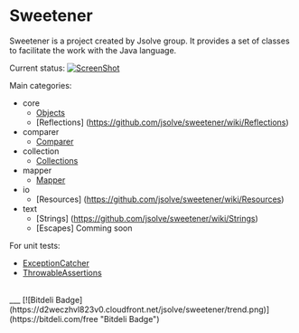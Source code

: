Sweetener
=========

Sweetener is a project created by Jsolve group. It provides a set of classes to facilitate the work with the Java language.

Current status: [![ScreenShot](https://jsolve.ci.cloudbees.com/buildStatus/icon?job=Sweetener)](https://jsolve.ci.cloudbees.com/buildStatus/icon?job=Sweetener)

Main categories:
* core
    * [Objects](https://github.com/jsolve/sweetener/wiki/Objects)
    * [Reflections] (https://github.com/jsolve/sweetener/wiki/Reflections)
* comparer
    * [Comparer](https://github.com/jsolve/sweetener/wiki/Comparer)
* collection
    * [Collections](https://github.com/jsolve/sweetener/wiki/Collections)
* mapper 
    * [Mapper](https://github.com/jsolve/sweetener/wiki/Mapper)
* io
    * [Resources] (https://github.com/jsolve/sweetener/wiki/Resources)
* text
    * [Strings] (https://github.com/jsolve/sweetener/wiki/Strings)
    * [Escapes] Comming soon

For unit tests:
* [ExceptionCatcher](https://github.com/jsolve/sweetener/wiki/ExceptionCatcher)
* [ThrowableAssertions](https://github.com/jsolve/sweetener/wiki/ThrowableAssertions)
    
<br>
___
[![Bitdeli Badge](https://d2weczhvl823v0.cloudfront.net/jsolve/sweetener/trend.png)](https://bitdeli.com/free "Bitdeli Badge")

